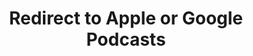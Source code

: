 ---
title: Redirect to Apple or Google Podcasts
redirect_from:
- /078r/
- /zadnja/
- /instagram/
redirect_to: https://pod.fo/e/283b8a
---
